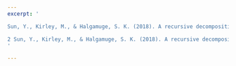 ```yaml
---
excerpt: '

Sun, Y., Kirley, M., & Halgamuge, S. K. (2018). A recursive decomposition method for large scale continuous optimization. IEEE Transactions on Evolutionary Computation, 22(5), 647-661. [PDF](http://yuansuny.github.io/files/Jpaper_RDG.pdf) \n\n\n

2 Sun, Y., Kirley, M., & Halgamuge, S. K. (2018). A recursive decomposition method for large scale continuous optimization. IEEE Transactions on Evolutionary Computation, 22(5), 647-661. [PDF](http://yuansuny.github.io/files/Jpaper_RDG.pdf)
'

---
```


